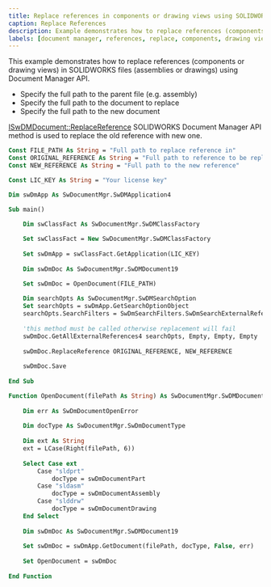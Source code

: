 ```yaml
---
title: Replace references in components or drawing views using SOLIDWORKS Document Manager API
caption: Replace References
description: Example demonstrates how to replace references (components or drawing views) in SOLIDWORKS files using Document Manager API
labels: [document manager, references, replace, components, drawing views]
---
```

This example demonstrates how to replace references (components or drawing views) in SOLIDWORKS files (assemblies or drawings) using Document Manager API.

* Specify the full path to the parent file (e.g. assembly)
* Specify the full path to the document to replace
* Specify the full path to the new document

[ISwDMDocument::ReplaceReference](https://help.solidworks.com/2018/english/api/swdocmgrapi/solidworks.interop.swdocumentmgr~solidworks.interop.swdocumentmgr.iswdmdocument~replacereference.html) SOLIDWORKS Document Manager API method is used to replace the old reference with new one.

~~~ vb
Const FILE_PATH As String = "Full path to replace reference in"
Const ORIGINAL_REFERENCE As String = "Full path to reference to be replaced"
Const NEW_REFERENCE As String = "Full path to the new reference"

Const LIC_KEY As String = "Your license key"

Dim swDmApp As SwDocumentMgr.SwDMApplication4

Sub main()

    Dim swClassFact As SwDocumentMgr.SwDMClassFactory
    
    Set swClassFact = New SwDocumentMgr.SwDMClassFactory
    
    Set swDmApp = swClassFact.GetApplication(LIC_KEY)
    
    Dim swDmDoc As SwDocumentMgr.SwDMDocument19

    Set swDmDoc = OpenDocument(FILE_PATH)
    
    Dim searchOpts As SwDocumentMgr.SwDMSearchOption
    Set searchOpts = swDmApp.GetSearchOptionObject
    searchOpts.SearchFilters = SwDmSearchFilters.SwDmSearchExternalReference + SwDmSearchFilters.SwDmSearchRootAssemblyFolder + SwDmSearchFilters.SwDmSearchSubfolders + SwDmSearchFilters.SwDmSearchInContextReference
    
    'this method must be called otherwise replacement will fail
    swDmDoc.GetAllExternalReferences4 searchOpts, Empty, Empty, Empty
            
    swDmDoc.ReplaceReference ORIGINAL_REFERENCE, NEW_REFERENCE
    
    swDmDoc.Save
    
End Sub

Function OpenDocument(filePath As String) As SwDocumentMgr.SwDMDocument19
    
    Dim err As SwDmDocumentOpenError
    
    Dim docType As SwDocumentMgr.SwDmDocumentType
    
    Dim ext As String
    ext = LCase(Right(filePath, 6))
    
    Select Case ext
        Case "sldprt"
            docType = swDmDocumentPart
        Case "sldasm"
            docType = swDmDocumentAssembly
        Case "slddrw"
            docType = swDmDocumentDrawing
    End Select
    
    Dim swDmDoc As SwDocumentMgr.SwDMDocument19
    
    Set swDmDoc = swDmApp.GetDocument(filePath, docType, False, err)
    
    Set OpenDocument = swDmDoc
    
End Function


~~~

